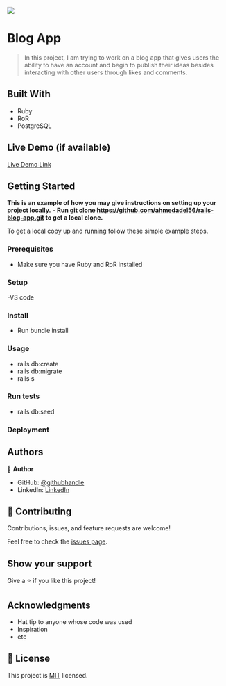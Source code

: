 ![](https://img.shields.io/badge/Microverse-blueviolet)

# Blog App 

> In this project, I am trying to work on a blog app that gives users the ability to have an account and begin to publish their ideas besides interacting with other users through likes and comments.

## Built With

- Ruby
- RoR
- PostgreSQL

## Live Demo (if available)

[Live Demo Link](https://livedemo.com)


## Getting Started

**This is an example of how you may give instructions on setting up your project locally.**
**- Run git clone https://github.com/ahmedadel56/rails-blog-app.git to get a local clone.**


To get a local copy up and running follow these simple example steps.

### Prerequisites
- Make sure you have Ruby and RoR installed

### Setup
-VS code
### Install
- Run bundle install

### Usage
- rails db:create
- rails db:migrate
- rails s
### Run tests
- rails db:seed
### Deployment


## Authors

👤 **Author**

* GitHub: [@githubhandle](https://github.com/ahmedadel56)
* LinkedIn: [LinkedIn](https://www.linkedin.com/in/ahmed-adel56/)

## 🤝 Contributing

Contributions, issues, and feature requests are welcome!

Feel free to check the [issues page](../../issues/).

## Show your support

Give a ⭐️ if you like this project!

## Acknowledgments

- Hat tip to anyone whose code was used
- Inspiration
- etc

## 📝 License

This project is [MIT](./MIT.md) licensed.